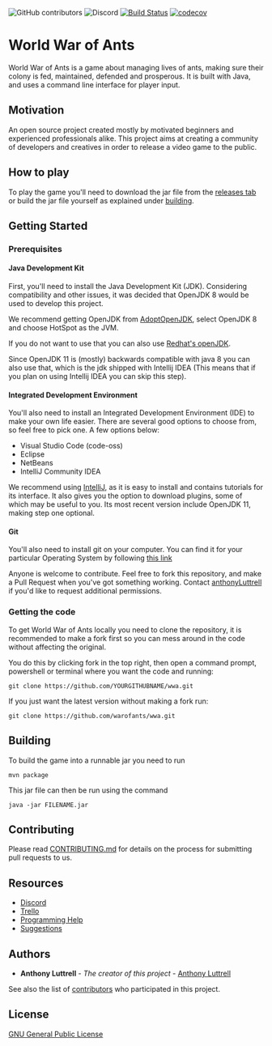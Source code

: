 ![GitHub contributors](https://img.shields.io/github/contributors/warofants/wwa)
![Discord](https://img.shields.io/discord/610183667905462306)
[![Build Status](https://travis-ci.org/warofants/wwa.svg?branch=master)](https://travis-ci.org/warofants/wwa)
[![codecov](https://codecov.io/gh/warofants/wwa/branch/master/graph/badge.svg)](https://codecov.io/gh/warofants/wwa)

# World War of Ants

World War of Ants is a game about managing lives of ants, making sure their colony is fed, maintained, defended and prosperous. It is built with Java, and uses a command line interface for player input.

## Motivation

An open source project created mostly by motivated beginners and experienced professionals alike. This project aims at creating a community of developers and creatives in order to release a video game to the public.

## How to play

To play the game you'll need to download the jar file from the [releases tab](https://github.com/warofants/wwa/releases) or build the jar file yourself as explained under [building](#Building).

## Getting Started

### Prerequisites

#### Java Development Kit

First, you'll need to install the Java Development Kit (JDK). Considering compatibility and other issues, it was decided that OpenJDK 8 would be used to develop this project.

We recommend getting OpenJDK from [AdoptOpenJDK](https://adoptopenjdk.net/), select OpenJDK 8 and choose HotSpot as the JVM.

If you do not want to use that you can also use [Redhat's openJDK](https://developers.redhat.com/products/openjdk/download).

Since OpenJDK 11 is (mostly) backwards compatible with java 8 you can also use that, which is the jdk shipped with Intellij IDEA (This means that if you plan on using Intellij IDEA you can skip this step).

#### Integrated Development Environment
 
 You'll also need to install an Integrated Development Environment (IDE) to make your own life easier. There are several good options to choose from, so feel free to pick one. A few options below:
 
 + Visual Studio Code (code-oss)
 + Eclipse
 + NetBeans
 + IntelliJ Community IDEA
 
 We recommend using [IntelliJ](https://www.jetbrains.com/idea/), as it is easy to install and contains tutorials for its interface. It also gives you the option to download plugins, some of which may be useful to you. Its most recent version include OpenJDK 11, making step one optional.
 
 #### Git
 
 You'll also need to install git on your computer. You can find it for your particular Operating System by following [this link](https://git-scm.com/downloads)
 
 Anyone is welcome to contribute. Feel free to fork this repository, and make a Pull Request when you've got something working. Contact [anthonyLuttrell](https://github.com/anthonyLuttrell) if you'd like to request additional permissions.
 
### Getting the code

To get World War of Ants locally you need to clone the repository, it is recommended to make a fork first so you can mess around in the code without affecting the original.

You do this by clicking fork in the top right, then open a command prompt, powershell or terminal where you want the code and running:
```
git clone https://github.com/YOURGITHUBNAME/wwa.git
```

If you just want the latest version without making a fork run:
```
git clone https://github.com/warofants/wwa.git
```

## Building

To build the game into a runnable jar you need to run
```
mvn package
```

This jar file can then be run using the command
```
java -jar FILENAME.jar
```

## Contributing

Please read [CONTRIBUTING.md](CONTRIBUTING.md) for details on the process for submitting pull requests to us.

## Resources
+ [Discord](https://discordapp.com/invite/NACP6WZ)
+ [Trello](https://trello.com/b/xDj6KfHq/world-war-of-ants)
+ [Programming Help](https://docs.google.com/document/d/1p5i64NT7B5y-CNH9MyeQT5jwRByZ2o8yJnSnykOSJNQ/edit)
+ [Suggestions](https://docs.google.com/document/d/1yr9REhs6ev9SFzBuuHrqM-ivjuUrOdPJwc0rheYKv28/edit)

## Authors

* **Anthony Luttrell** - *The creator of this project* - [Anthony Luttrell](https://github.com/anthonyLuttrell)

See also the list of [contributors](https://github.com/warofants/wwa/contributors) who participated in this project.

## License

[GNU General Public License](https://www.gnu.org/licenses/gpl-3.0.en.html)
